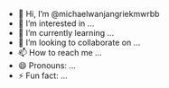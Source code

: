 - 👋 Hi, I’m @michaelwanjangriekmwrbb
- 👀 I’m interested in ...
- 🌱 I’m currently learning ...
- 💞️ I’m looking to collaborate on ...
- 📫 How to reach me ...
- 😄 Pronouns: ...
- ⚡ Fun fact: ...

<!---
michaelwanjangriekmwr/michaelwanjangriekmwr is a ✨ special ✨ repository because its `README.md` (this file) appears on your GitHub profile.
You can click the Preview link to take a look at your changes.
--->

